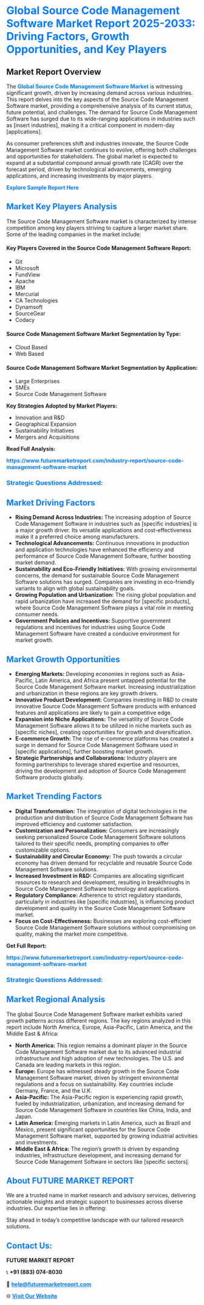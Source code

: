 <h1 style="color: #007BFF;">Global Source Code Management Software Market Report 2025-2033: Driving Factors, Growth Opportunities, and Key Players</h1>

<section id="overview">
<h2>Market Report Overview</h2>
<p>The <a href="https://www.futuremarketreport.com/industry-report/source-code-management-software-market" style="color: #007BFF; text-decoration: none;"><strong>Global Source Code Management Software Market</strong></a> is witnessing significant growth, driven by increasing demand across various industries. This report delves into the key aspects of the Source Code Management Software market, providing a comprehensive analysis of its current status, future potential, and challenges. The demand for Source Code Management Software has surged due to its wide-ranging applications in industries such as [insert industries], making it a critical component in modern-day [applications].</p>
<p>As consumer preferences shift and industries innovate, the Source Code Management Software market continues to evolve, offering both challenges and opportunities for stakeholders. The global market is expected to expand at a substantial compound annual growth rate (CAGR) over the forecast period, driven by technological advancements, emerging applications, and increasing investments by major players.</p>
</section>

<section id="overview">
<p><a href="https://www.futuremarketreport.com/request-sample/reportId=119894" style="color: #007BFF; text-decoration: none;"><strong>Explore Sample Report Here</strong></a></p>
</section>

<section id="key-players">
<h2 style="color: #007BFF;">Market Key Players Analysis</h2>
<p>The Source Code Management Software market is characterized by intense competition among key players striving to capture a larger market share. Some of the leading companies in the market include:</p>
<h4>Key Players Covered in the Source Code Management Software Report:</h4>
<ul><li>Git</li><li>Microsoft</li><li>FundView</li><li>Apache</li><li>IBM</li><li>Mercurial</li><li>CA Technologies</li><li>Dynamsoft</li><li>SourceGear</li><li>Codacy</li></ul>
<h4>Source Code Management Software Market Segmentation by Type:</h4>
<ul><li>Cloud Based</li><li>Web Based</li></ul>

<h4>Source Code Management Software Market Segmentation by Application:</h4>
<ul><li>Large Enterprises</li><li>SMEs</li><li>Source Code Management Software</li></ul>
<p><strong>Key Strategies Adopted by Market Players:</strong></p>
<ul>
<li>Innovation and R&D</li>
<li>Geographical Expansion</li>
<li>Sustainability Initiatives</li>
<li>Mergers and Acquisitions</li>
</ul>
</section>

<section>
<p><strong>Read Full Analysis: </strong></p><a href="https://www.futuremarketreport.com/industry-report/source-code-management-software-market" style="color: #007BFF; text-decoration: none;"><strong>https://www.futuremarketreport.com/industry-report/source-code-management-software-market</strong></a>
<h3 style="color: #007BFF;">Strategic Questions Addressed:</h3>
</section>

<section id="driving-factors">
<h2 style="color: #007BFF;">Market Driving Factors</h2>
<ul>
<li><strong>Rising Demand Across Industries:</strong> The increasing adoption of Source Code Management Software in industries such as [specific industries] is a major growth driver. Its versatile applications and cost-effectiveness make it a preferred choice among manufacturers.</li>
<li><strong>Technological Advancements:</strong> Continuous innovations in production and application technologies have enhanced the efficiency and performance of Source Code Management Software, further boosting market demand.</li>
<li><strong>Sustainability and Eco-Friendly Initiatives:</strong> With growing environmental concerns, the demand for sustainable Source Code Management Software solutions has surged. Companies are investing in eco-friendly variants to align with global sustainability goals.</li>
<li><strong>Growing Population and Urbanization:</strong> The rising global population and rapid urbanization have increased the demand for [specific products], where Source Code Management Software plays a vital role in meeting consumer needs.</li>
<li><strong>Government Policies and Incentives:</strong> Supportive government regulations and incentives for industries using Source Code Management Software have created a conducive environment for market growth.</li>
</ul>
</section>

<section id="growth-opportunities">
<h2 style="color: #007BFF;">Market Growth Opportunities</h2>
<ul>
<li><strong>Emerging Markets:</strong> Developing economies in regions such as Asia-Pacific, Latin America, and Africa present untapped potential for the Source Code Management Software market. Increasing industrialization and urbanization in these regions are key growth drivers.</li>
<li><strong>Innovative Product Development:</strong> Companies investing in R&D to create innovative Source Code Management Software products with enhanced features and applications are likely to gain a competitive edge.</li>
<li><strong>Expansion into Niche Applications:</strong> The versatility of Source Code Management Software allows it to be utilized in niche markets such as [specific niches], creating opportunities for growth and diversification.</li>
<li><strong>E-commerce Growth:</strong> The rise of e-commerce platforms has created a surge in demand for Source Code Management Software used in [specific applications], further boosting market growth.</li>
<li><strong>Strategic Partnerships and Collaborations:</strong> Industry players are forming partnerships to leverage shared expertise and resources, driving the development and adoption of Source Code Management Software products globally.</li>
</ul>
</section>

<section id="trending-factors">
<h2 style="color: #007BFF;">Market Trending Factors</h2>
<ul>
<li><strong>Digital Transformation:</strong> The integration of digital technologies in the production and distribution of Source Code Management Software has improved efficiency and customer satisfaction.</li>
<li><strong>Customization and Personalization:</strong> Consumers are increasingly seeking personalized Source Code Management Software solutions tailored to their specific needs, prompting companies to offer customizable options.</li>
<li><strong>Sustainability and Circular Economy:</strong> The push towards a circular economy has driven demand for recyclable and reusable Source Code Management Software solutions.</li>
<li><strong>Increased Investment in R&D:</strong> Companies are allocating significant resources to research and development, resulting in breakthroughs in Source Code Management Software technology and applications.</li>
<li><strong>Regulatory Compliance:</strong> Adherence to strict regulatory standards, particularly in industries like [specific industries], is influencing product development and quality in the Source Code Management Software market.</li>
<li><strong>Focus on Cost-Effectiveness:</strong> Businesses are exploring cost-efficient Source Code Management Software solutions without compromising on quality, making the market more competitive.</li>
</ul>
</section>

<section>
<p><strong>Get Full Report: </strong></p><a href="https://www.futuremarketreport.com/industry-report/source-code-management-software-market" style="color: #007BFF; text-decoration: none;"><strong>https://www.futuremarketreport.com/industry-report/source-code-management-software-market</strong></a>
<h3 style="color: #007BFF;">Strategic Questions Addressed:</h3>
</section>


<section id="regional-analysis">
<h2 style="color: #007BFF;">Market Regional Analysis</h2>
<p>The global Source Code Management Software market exhibits varied growth patterns across different regions. The key regions analyzed in this report include North America, Europe, Asia-Pacific, Latin America, and the Middle East & Africa:</p>
<ul>
<li><strong>North America:</strong> This region remains a dominant player in the Source Code Management Software market due to its advanced industrial infrastructure and high adoption of new technologies. The U.S. and Canada are leading markets in this region.</li>
<li><strong>Europe:</strong> Europe has witnessed steady growth in the Source Code Management Software market, driven by stringent environmental regulations and a focus on sustainability. Key countries include Germany, France, and the U.K.</li>
<li><strong>Asia-Pacific:</strong> The Asia-Pacific region is experiencing rapid growth, fueled by industrialization, urbanization, and increasing demand for Source Code Management Software in countries like China, India, and Japan.</li>
<li><strong>Latin America:</strong> Emerging markets in Latin America, such as Brazil and Mexico, present significant opportunities for the Source Code Management Software market, supported by growing industrial activities and investments.</li>
<li><strong>Middle East & Africa:</strong> The region’s growth is driven by expanding industries, infrastructure development, and increasing demand for Source Code Management Software in sectors like [specific sectors].</li>
</ul>
</section>

<footer>
<h2 style="color: #007BFF;">About FUTURE MARKET REPORT</h2>
<p>We are a trusted name in market research and advisory services, delivering actionable insights and strategic support to businesses across diverse industries. Our expertise lies in offering:</p>

<p>Stay ahead in today’s competitive landscape with our tailored research solutions.</p>

<h2 style="color: #007BFF;">Contact Us:</h2>
<p><strong>FUTURE MARKET REPORT</strong></p>
<p>📞 <strong>+91 (883) 074-8030</strong></p>
<p>📧 <strong><a href="mailto:help@futuremarketreport.com" style="color: #007BFF;">help@futuremarketreport.com</a></strong></p>
<p>🌐 <strong><a href="https://www.futuremarketreport.com/" style="color: #007BFF;">Visit Our Website</a></strong></p>
</footer>